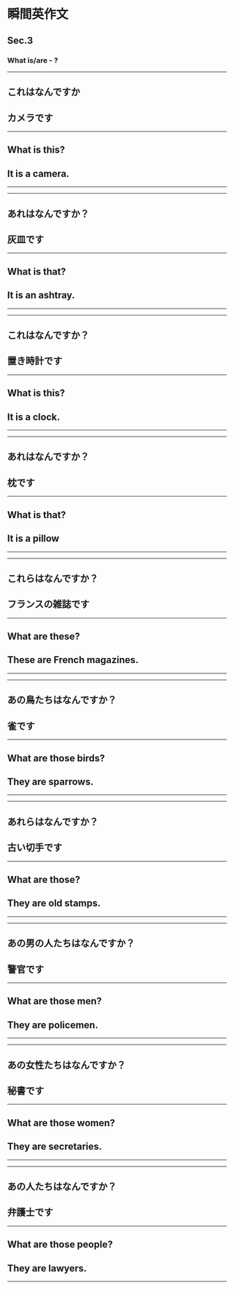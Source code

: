 # 瞬間英作文
## Sec.3
### What is/are - ?
***
<!-- 1 -->
## これはなんですか
## カメラです
---
## What is this?
## It is a camera.
***
***
<!-- 2 -->
## あれはなんですか？
## 灰皿です
---
## What is that?
## It is an ashtray.
***
***
<!-- 3 -->
## これはなんですか？
## 置き時計です
---
## What is this?
## It is a clock.
***
***
<!-- 4 -->
## あれはなんですか？
## 枕です
---
## What is that?
## It is a pillow
***
***
<!-- 5 -->
## これらはなんですか？
## フランスの雑誌です
---
## What are these?
## These are French magazines.
***
***
<!-- 6 -->
## あの鳥たちはなんですか？
## 雀です
---
## What are those birds?
## They are sparrows.
***
***
<!-- 7 -->
## あれらはなんですか？
## 古い切手です
---
## What are those?
## They are old stamps.
***
***
<!-- 8 -->
## あの男の人たちはなんですか？
## 警官です
---
## What are those men?
## They are policemen.
***
***
<!-- 9 -->
## あの女性たちはなんですか？
## 秘書です
---
## What are those women?
## They are secretaries.
***
***
<!-- 10 -->
## あの人たちはなんですか？
## 弁護士です
---
## What are those people?
## They are lawyers.
***
